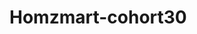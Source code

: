 # Homzmart-cohort30

<!-- This file contains the designs and images of the udemy dashboard.
In this design we had a Nav bar with links and search bar, a section in the body with image and text carousel, a card section and other group of cards section that scrolls on the x-axis.
This design has been tested for mobile responsivity and the result was compactible with all screens. I also attached the images used in designing this dashboard. -->
